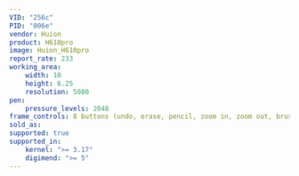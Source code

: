 ```yaml
---
VID: "256c"
PID: "006e"
vendor: Huion
product: H610pro
image: Huion_H610pro
report_rate: 233
working_area:
    width: 10
    height: 6.25
    resolution: 5080
pen:
    pressure_levels: 2048
frame_controls: 8 buttons (undo, erase, pencil, zoom in, zoom out, brush increase, brush decrease, grab)
sold_as:
supported: true
supported_in:
    kernel: ">= 3.17"
    digimend: ">= 5"
---
```


